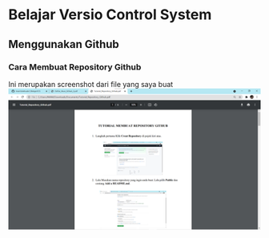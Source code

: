 # Belajar Versio Control System
## Menggunakan Github 

### Cara Membuat Repository Github
Ini merupakan screenshot dari file yang saya buat
![Gambar](gambarss/screenshot.png)